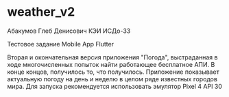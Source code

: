 # weather_v2

Абакумов Глеб Денисович КЭИ ИСДо-33

Тестовое задание Mobile App Flutter

Вторая и окончательная версия приложения "Погода", 
выстраданная в ходе многочисленных попыток найти работающее бесплатное АПИ.
В конце концов, получилось то, что получилось.
Приложение показывает актуальную погоду на день и неделю в целом ряде известных городов мира.
Для запуска рекомендуется использовать эмулятор Pixel 4 API 30
